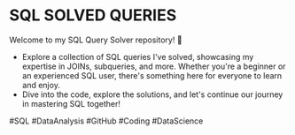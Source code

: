 # SQL SOLVED QUERIES
Welcome to my SQL Query Solver repository! 🚀                                                        
- Explore a collection of SQL queries I've solved, showcasing my expertise in JOINs, subqueries, and more. Whether you're a beginner or an experienced SQL user, there's something here for everyone to learn and enjoy.    
- Dive into the code, explore the solutions, and let's continue our journey in mastering SQL together!
                                                                  
#SQL #DataAnalysis #GitHub #Coding #DataScience                

